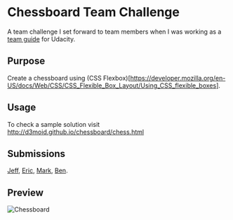 # Chessboard Team Challenge

A team challenge I set forward to team members when I was working as a [team guide](http://blog.udacity.com/2015/09/introducing-teams-how-peer-support-can-boost-achievement.html) for Udacity. 

## Purpose
Create a chessboard using (CSS Flexbox)[https://developer.mozilla.org/en-US/docs/Web/CSS/CSS_Flexible_Box_Layout/Using_CSS_flexible_boxes].

## Usage
To check a sample solution visit http://d3moid.github.io/chessboard/chess.html

## Submissions
[Jeff](http://codepen.io/ThumbSnail/pen/gaoxVP), [Eric](http://codepen.io/ericjphillips/pen/wKpmGx), [Mark](http://codepen.io/anon/pen/PPRpPd), [Ben](http://codepen.io/anon/pen/YyLrXO).

## Preview
![Chessboard](http://snag.gy/3o5TP.jpg)
